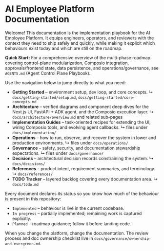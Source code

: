 # AI Employee Platform Documentation

Welcome! This documentation is the implementation playbook for the AI Employee Platform.
It equips engineers, operators, and reviewers with the context they need to ship safely
and quickly, while making it explicit which behaviours exist today and which are still
on the roadmap.

**Quick Start:** For a comprehensive overview of the multi-phase roadmap covering
control-plane modularization, Composio integration, approvals/frontend state, data
persistence, and operations/governance, see `AGENTS.md` (Agent Control Plane Playbook).

Use the navigation below to jump directly to what you need:

- **Getting Started** – environment setup, dev loop, and core concepts. ↳
  `docs/getting-started/setup.md`, `docs/getting-started/core-concepts.md`
- **Architecture** – verified diagrams and component deep dives for the Next.js UI,
  FastAPI + ADK agent, and the Composio execution layer. ↳
  `docs/architecture/overview.md` and related sub-pages
- **Implementation Guides** – task-oriented recipes for extending the UI, wiring
  Composio tools, and evolving agent callbacks. ↳ files under
  `docs/implementation/`
- **Operations** – how to run, observe, and recover the system in lower and
  production environments. ↳ files under `docs/operations/`
- **Governance** – safety, security, and documentation stewardship expectations. ↳
  files under `docs/governance/`
- **Decisions** – architectural decision records constraining the system. ↳
  `docs/decisions/`
- **References** – product intent, requirement summaries, and terminology. ↳
  `docs/references/`
- **TODO Tracker** – layered backlog covering every documentation area. ↳
  `docs/todo.md`

Every document declares its status so you know how much of the behaviour is present in
this repository:

- `Implemented` – behaviour is live in the current codebase.
- `In progress` – partially implemented; remaining work is captured explicitly.
- `Planned` – roadmap guidance; follow it before landing code.

When you change the platform, change the documentation. The review process and doc
ownership checklist live in `docs/governance/ownership-and-evergreen.md`.
